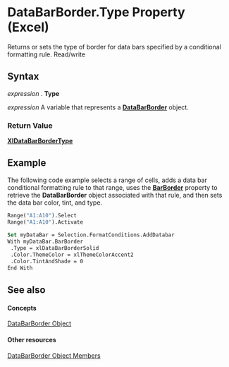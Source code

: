 
# DataBarBorder.Type Property (Excel)

Returns or sets the type of border for data bars specified by a conditional formatting rule. Read/write


## Syntax

 _expression_ . **Type**

 _expression_ A variable that represents a **[DataBarBorder](e46bb88b-ec41-a4f9-8926-34d0a22ad8e9.md)** object.


### Return Value

 **[XlDataBarBorderType](248f5f75-c124-ab36-c3b0-00446d2baf1a.md)**


## Example

The following code example selects a range of cells, adds a data bar conditional formatting rule to that range, uses the  **[BarBorder](d573e56e-cd02-c67e-ace8-8e8bdf2efd00.md)** property to retrieve the **DataBarBorder** object associated with that rule, and then sets the data bar color, tint, and type.


```vb
Range("A1:A10").Select 
Range("A1:A10").Activate 
 
Set myDataBar = Selection.FormatConditions.AddDatabar 
With myDataBar.BarBorder 
 .Type = xlDataBarBorderSolid 
 .Color.ThemeColor = xlThemeColorAccent2 
 .Color.TintAndShade = 0 
End With 

```


## See also


#### Concepts


[DataBarBorder Object](e46bb88b-ec41-a4f9-8926-34d0a22ad8e9.md)
#### Other resources


[DataBarBorder Object Members](2bd30dd3-79ad-f227-c751-7890bd11528b.md)
